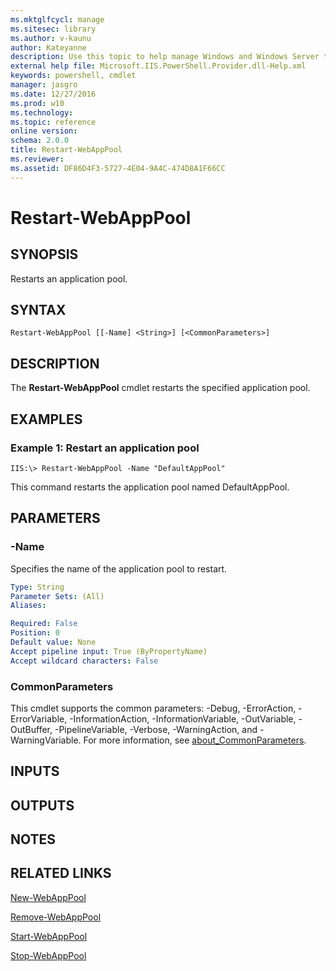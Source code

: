 ```yaml
---
ms.mktglfcycl: manage
ms.sitesec: library
ms.author: v-kaunu
author: Kateyanne
description: Use this topic to help manage Windows and Windows Server technologies with Windows PowerShell.
external help file: Microsoft.IIS.PowerShell.Provider.dll-Help.xml
keywords: powershell, cmdlet
manager: jasgro
ms.date: 12/27/2016
ms.prod: w10
ms.technology: 
ms.topic: reference
online version: 
schema: 2.0.0
title: Restart-WebAppPool
ms.reviewer:
ms.assetid: DF86D4F3-5727-4E04-9A4C-474D8A1F66CC
---
```


# Restart-WebAppPool

## SYNOPSIS
Restarts an application pool.

## SYNTAX

```
Restart-WebAppPool [[-Name] <String>] [<CommonParameters>]
```

## DESCRIPTION
The **Restart-WebAppPool** cmdlet restarts the specified application pool.

## EXAMPLES

### Example 1: Restart an application pool
```
IIS:\> Restart-WebAppPool -Name "DefaultAppPool"
```

This command restarts the application pool named DefaultAppPool.

## PARAMETERS

### -Name
Specifies the name of the application pool to restart.

```yaml
Type: String
Parameter Sets: (All)
Aliases: 

Required: False
Position: 0
Default value: None
Accept pipeline input: True (ByPropertyName)
Accept wildcard characters: False
```

### CommonParameters
This cmdlet supports the common parameters: -Debug, -ErrorAction, -ErrorVariable, -InformationAction, -InformationVariable, -OutVariable, -OutBuffer, -PipelineVariable, -Verbose, -WarningAction, and -WarningVariable. For more information, see [about_CommonParameters](https://go.microsoft.com/fwlink/?LinkID=113216).

## INPUTS

## OUTPUTS

## NOTES

## RELATED LINKS

[New-WebAppPool](./New-WebAppPool.md)

[Remove-WebAppPool](./Remove-WebAppPool.md)

[Start-WebAppPool](./Start-WebAppPool.md)

[Stop-WebAppPool](./Stop-WebAppPool.md)

